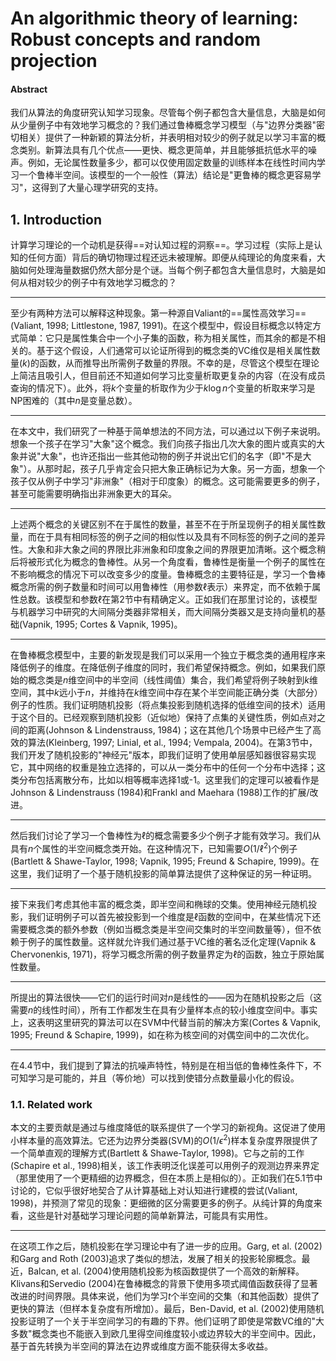 # An algorithmic theory of learning: Robust concepts and random projection 


#### Abstract

我们从算法的角度研究认知学习现象。尽管每个例子都包含大量信息，大脑是如何从少量例子中有效地学习概念的？我们通过鲁棒概念学习模型（与"边界分类器"密切相关）提供了一种新颖的算法分析，并表明相对较少的例子就足以学习丰富的概念类别。新算法具有几个优点——更快、概念更简单，并且能够抵抗低水平的噪声。例如，无论属性数量多少，都可以仅使用固定数量的训练样本在线性时间内学习一个鲁棒半空间。该模型的一个一般性（算法）结论是"更鲁棒的概念更容易学习"，这得到了大量心理学研究的支持。

## 1. Introduction

计算学习理论的一个动机是获得==对认知过程的洞察==。学习过程（实际上是认知的任何方面）背后的确切物理过程还远未被理解。即便从纯理论的角度来看，大脑如何处理海量数据仍然大部分是个谜。当每个例子都包含大量信息时，大脑是如何从相对较少的例子中有效地学习概念的？

---

至少有两种方法可以解释这种现象。第一种源自Valiant的==属性高效学习==(Valiant, 1998; Littlestone, 1987, 1991)。在这个模型中，假设目标概念以特定方式简单：它只是属性集合中一个小子集的函数，称为相关属性，而其余的都是不相关的。基于这个假设，人们通常可以论证所得到的概念类的VC维仅是相关属性数量$(k)$的函数，从而推导出所需例子数量的界限。不幸的是，尽管这个模型在理论上简洁且吸引人，但目前还不知道如何学习比变量析取更复杂的内容（在没有成员查询的情况下）。此外，将$k$个变量的析取作为少于$k \log n$个变量的析取来学习是NP困难的（其中$n$是变量总数）。

---

在本文中，我们研究了一种基于简单想法的不同方法，可以通过以下例子来说明。想象一个孩子在学习"大象"这个概念。我们向孩子指出几次大象的图片或真实的大象并说"大象"，也许还指出一些其他动物的例子并说出它们的名字（即"不是大象"）。从那时起，孩子几乎肯定会只把大象正确标记为大象。另一方面，想象一个孩子仅从例子中学习"非洲象"（相对于印度象）的概念。这可能需要更多的例子，甚至可能需要明确指出非洲象更大的耳朵。

---

上述两个概念的关键区别不在于属性的数量，甚至不在于所呈现例子的相关属性数量，而在于具有相同标签的例子之间的相似性以及具有不同标签的例子之间的差异性。大象和非大象之间的界限比非洲象和印度象之间的界限更加清晰。这个概念稍后将被形式化为概念的鲁棒性。从另一个角度看，鲁棒性是衡量一个例子的属性在不影响概念的情况下可以改变多少的度量。鲁棒概念的主要特征是，学习一个鲁棒概念所需的例子数量和时间可以用鲁棒性（用参数$\ell$表示）来界定，而不依赖于属性总数。该模型和参数$\ell$在第2节中有精确定义。正如我们在那里讨论的，该模型与机器学习中研究的大间隔分类器非常相关，而大间隔分类器又是支持向量机的基础(Vapnik, 1995; Cortes \& Vapnik, 1995)。

---

在鲁棒概念模型中，主要的新发现是我们可以采用一个独立于概念类的通用程序来降低例子的维度。在降低例子维度的同时，我们希望保持概念。例如，如果我们原始的概念类是$n$维空间中的半空间（线性阈值）集合，我们希望将例子映射到$k$维空间，其中$k$远小于$n$，并维持在$k$维空间中存在某个半空间能正确分类（大部分）例子的性质。我们证明随机投影（将点集投影到随机选择的低维空间的技术）适用于这个目的。已经观察到随机投影（近似地）保持了点集的关键性质，例如点对之间的距离(Johnson \& Lindenstrauss, 1984)；这在其他几个场景中已经产生了高效的算法(Kleinberg, 1997; Linial, et al., 1994; Vempala, 2004)。在第3节中，我们开发了随机投影的"神经元"版本，即我们证明了使用单层感知器很容易实现它，其中网络的权重是独立选择的，可以从一类分布中的任何一个分布中选择；这类分布包括离散分布，比如以相等概率选择1或-1。这里我们的定理可以被看作是Johnson \& Lindenstrauss (1984)和Frankl and Maehara (1988)工作的扩展/改进。

---

然后我们讨论了学习一个鲁棒性为$\ell$的概念需要多少个例子才能有效学习。我们从具有$n$个属性的半空间概念类开始。在这种情况下，已知需要$O\left(1 / \ell^{2}\right)$个例子(Bartlett \& Shawe-Taylor, 1998; Vapnik, 1995; Freund \& Schapire, 1999)。在这里，我们证明了一个基于随机投影的简单算法提供了这种保证的另一种证明。

---

接下来我们考虑其他丰富的概念类，即半空间和椭球的交集。使用神经元随机投影，我们证明例子可以首先被投影到一个维度是$\ell$函数的空间中，在某些情况下还需要概念类的额外参数（例如当概念类是半空间交集时的半空间数量等），但不依赖于例子的属性数量。这样就允许我们通过基于VC维的著名泛化定理(Vapnik & Chervonenkis, 1971)，将学习概念所需的例子数量界定为$\ell$的函数，独立于原始属性数量。

---

所提出的算法很快——它们的运行时间对$n$是线性的——因为在随机投影之后（这需要$n$的线性时间），所有工作都发生在具有少量样本点的较小维度空间中。事实上，这表明这里研究的算法可以在SVM中代替当前的解决方案(Cortes & Vapnik, 1995; Freund & Schapire, 1999)，如在称为核空间的对偶空间中的二次优化。

---

在4.4节中，我们提到了算法的抗噪声特性，特别是在相当低的鲁棒性条件下，不可知学习是可能的，并且（等价地）可以找到使错分点数量最小化的假设。

### 1.1. Related work

本文的主要贡献是通过与维度降低的联系提供了一个学习的新视角。这促进了使用小样本量的高效算法。它还为边界分类器(SVM)的$O\left(1 / \epsilon^{2}\right)$样本复杂度界限提供了一个简单直观的理解方式(Bartlett \& Shawe-Taylor, 1998)。它与之前的工作(Schapire et al., 1998)相关，该工作表明泛化误差可以用例子的观测边界来界定（那里使用了一个更精细的边界概念，但在本质上是相似的）。正如我们在5.1节中讨论的，它似乎很好地契合了从计算基础上对认知进行建模的尝试(Valiant, 1998)，并预测了常见的现象：更细微的区分需要更多的例子。从纯计算的角度来看，这些是针对基础学习理论问题的简单新算法，可能具有实用性。

---

在这项工作之后，随机投影在学习理论中有了进一步的应用。Garg, et al. (2002)和Garg and Roth (2003)追求了类似的想法，发展了相关的投影轮廓概念。最近，Balcan, et al. (2004)使用随机投影为核函数提供了一个高效的新解释。Klivans和Servedio (2004)在鲁棒概念的背景下使用多项式阈值函数获得了显著改进的时间界限。具体来说，他们为学习$t$个半空间的交集（和其他函数）提供了更快的算法（但样本复杂度有所增加）。最后，Ben-David, et al. (2002)使用随机投影证明了一个关于半空间学习的有趣的下界。他们证明了即使是常数VC维的"大多数"概念类也不能嵌入到欧几里得空间维度较小或边界较大的半空间中。因此，基于首先转换为半空间的算法在边界或维度方面不能获得太多收益。
